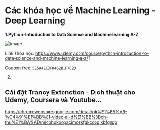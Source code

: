 # Các khóa học về Machine Learning - Deep Learning
**1.Python-Introduction to Data Science and Machine learning A-Z**

![image](https://github.com/user-attachments/assets/9c8b08fc-af96-42c8-bc45-0749f5d17986)


Link khóa học: https://www.udemy.com/course/python-introduction-to-data-science-and-machine-learning-a-z/?

Coupon free: `5E5A4ECBF0462B1F7C23`

2.

## Cài đặt Trancy Extenstion - Dịch thuật cho Udemy, Coursera và Youtube...

https://chromewebstore.google.com/detail/ph%E1%BB%A5-%C4%91%E1%BB%81-video-ai-d%E1%BB%8Bch-thu%E1%BA%AD/mjdbhokoopacimoekfgkcoogikbfgngb
